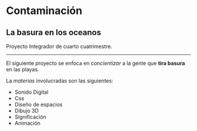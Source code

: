 # Contaminación

## La basura en los oceanos

Proyecto Integrador de cuarto cuatrimestre.

---

El siguiente proyecto se enfoca en *concientizar* a la gente que **tira basura** en las playas.

La *materias* involucradas son las siguientes:

- Sonido Digital
- Css
- Diseño de espacios
- Dibujo 3D
- Significación
- Animación
